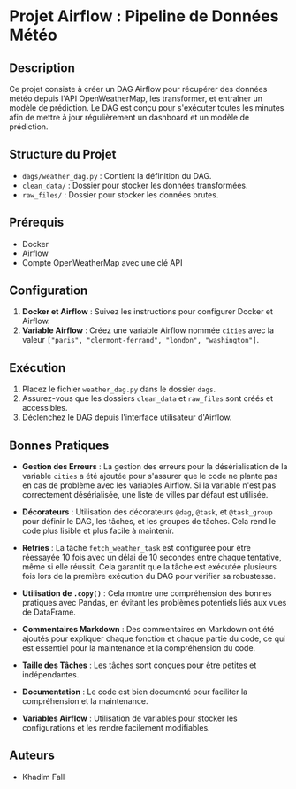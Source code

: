 # Projet Airflow : Pipeline de Données Météo

## Description

Ce projet consiste à créer un DAG Airflow pour récupérer des données météo depuis l'API OpenWeatherMap, les transformer, et entraîner un modèle de prédiction. Le DAG est conçu pour s'exécuter toutes les minutes afin de mettre à jour régulièrement un dashboard et un modèle de prédiction.

## Structure du Projet

- `dags/weather_dag.py` : Contient la définition du DAG.
- `clean_data/` : Dossier pour stocker les données transformées.
- `raw_files/` : Dossier pour stocker les données brutes.

## Prérequis

- Docker
- Airflow
- Compte OpenWeatherMap avec une clé API

## Configuration

1. **Docker et Airflow** : Suivez les instructions pour configurer Docker et Airflow.
2. **Variable Airflow** : Créez une variable Airflow nommée `cities` avec la valeur `["paris", "clermont-ferrand", "london", "washington"]`.

## Exécution

1. Placez le fichier `weather_dag.py` dans le dossier `dags`.
2. Assurez-vous que les dossiers `clean_data` et `raw_files` sont créés et accessibles.
3. Déclenchez le DAG depuis l'interface utilisateur d'Airflow.

## Bonnes Pratiques

- **Gestion des Erreurs** : La gestion des erreurs pour la désérialisation de la variable `cities` a été ajoutée pour s'assurer que le code ne plante pas en cas de problème avec les variables Airflow. Si la variable n'est pas correctement désérialisée, une liste de villes par défaut est utilisée.

- **Décorateurs** : Utilisation des décorateurs `@dag`, `@task`, et `@task_group` pour définir le DAG, les tâches, et les groupes de tâches. Cela rend le code plus lisible et plus facile à maintenir.

- **Retries** : La tâche `fetch_weather_task` est configurée pour être réessayée 10 fois avec un délai de 10 secondes entre chaque tentative, même si elle réussit. Cela garantit que la tâche est exécutée plusieurs fois lors de la première exécution du DAG pour vérifier sa robustesse.

- **Utilisation de `.copy()`** : Cela montre une compréhension des bonnes pratiques avec Pandas, en évitant les problèmes potentiels liés aux vues de DataFrame.

- **Commentaires Markdown** : Des commentaires en Markdown ont été ajoutés pour expliquer chaque fonction et chaque partie du code, ce qui est essentiel pour la maintenance et la compréhension du code.

- **Taille des Tâches** : Les tâches sont conçues pour être petites et indépendantes.

- **Documentation** : Le code est bien documenté pour faciliter la compréhension et la maintenance.

- **Variables Airflow** : Utilisation de variables pour stocker les configurations et les rendre facilement modifiables.

## Auteurs

- Khadim Fall
